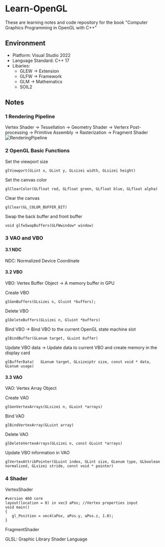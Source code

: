 # Learn-OpenGL
These are learning notes and code repository for the book "Computer Graphics Programming in OpenGL with C++"

## Environment
* Platform: Visual Studio 2022
* Language Standard: C++ 17
* Libaries:
  * GLEW → Extension
  * GLFW → Framework
  * GLM → Mathematics 
  * SOIL2

## Notes
### 1 Rendering Pipeline
Vertex Shader → Tessellation → Geometry Shader → Verterx Post-processing → Primitive Assembly → Rasterization → Fragment Shader
![RenderingPipeline](https://github.com/user-attachments/assets/26f4099c-cb71-4dff-963a-06005b672044)

### 2 OpenGL Basic Functions

Set the viewport size
```
glViewport(GLint x, GLint y, GLsizei width, GLsizei height)
```

Set the canvas color
```
glClearColor(GLfloat red, GLfloat green, GLfloat blue, GLfloat alpha)
```

Clear the canvas
```
glClear(GL_COLOR_BUFFER_BIT)
```

Swap the back buffer and front buffer
```
void glfwSwapBuffers(GLFWwindow* window)
```

### 3 VAO and VBO 
#### 3.1 NDC
NDC: Normalized Device Coordinate

#### 3.2 VBO
VBO: Vertex Buffer Object → A memory buffer in GPU

Create VBO
```
glGenBuffers(GLsizei n, Gluint *buffers);
```
Delete VBO
```
glDeleteBuffers(GLsizei n, Gluint *buffers)
```
Bind VBO → Bind VBO to the current OpenGL state machine slot
```
glBindBuffer(GLenum target, GLuint buffer)
```
Update VBO data → Update data to current VBO and create memory in the display card
```
glBufferData(	GLenum target, GLsizeiptr size, const void * data, GLenum usage)
```

#### 3.3 VAO
VAO: Vertex Array Object

Create VAO
```
glGenVertexArrays(GLsizei n, GLuint *arrays)
```

Bind VAO
```
glBindVertexArray(GLuint array)
```

Delete VAO
```
glDeleteVertexArrays(GLsizei n, const GLuint *arrays)
```

Update VBO information in VAO
```
glVertexAttribPointer(GLuint index, GLint size, GLenum type, GLboolean normalized, GLsizei stride, const void * pointer)
```

### 4 Shader
VertexShader
```
#version 460 core
layout(location = 0) in vec3 aPos; //Vertex properties input
void main()
{
   gl_Position = vec4(aPox, aPos.y, aPos.z, 1.0);
}
```

FragmentShader

GLSL: Graphic Library Shader Language
